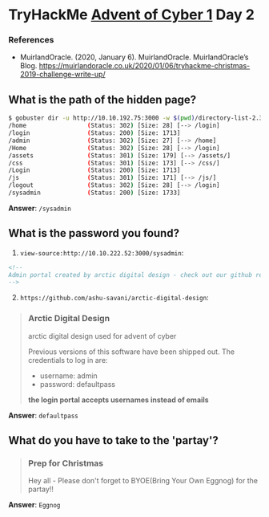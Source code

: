 # TryHackMe [Advent of Cyber 1](https://tryhackme.com/room/25daysofchristmas) Day 2
### References
* MuirlandOracle. (2020, January 6). MuirlandOracle. MuirlandOracle’s Blog. https://muirlandoracle.co.uk/2020/01/06/tryhackme-christmas-2019-challenge-write-up/
## What is the path of the hidden page?
```bash
$ gobuster dir -u http://10.10.192.75:3000 -w $(pwd)/directory-list-2.3-medium.txt
/home                 (Status: 302) [Size: 28] [--> /login]
/login                (Status: 200) [Size: 1713]
/admin                (Status: 302) [Size: 27] [--> /home]
/Home                 (Status: 302) [Size: 28] [--> /login]
/assets               (Status: 301) [Size: 179] [--> /assets/]
/css                  (Status: 301) [Size: 173] [--> /css/]
/Login                (Status: 200) [Size: 1713]
/js                   (Status: 301) [Size: 171] [--> /js/]
/logout               (Status: 302) [Size: 28] [--> /login]
/sysadmin             (Status: 200) [Size: 1733]
```

**Answer**: `/sysadmin`
## What is the password you found?
1. `view-source:http://10.10.222.52:3000/sysadmin`:
```html
<!--
Admin portal created by arctic digital design - check out our github repo
-->
```
2. `https://github.com/ashu-savani/arctic-digital-design`:
> ### Arctic Digital Design
> arctic digital design used for advent of cyber
>
> Previous versions of this software have been shipped out. The credentials to log in are:
>
> * username: admin
> * password: defaultpass
>
> **the login portal accepts usernames instead of emails**

**Answer**: `defaultpass`
## What do you have to take to the 'partay'?
> ### Prep for Christmas
>  Hey all - Please don't forget to BYOE(Bring Your Own Eggnog) for the partay!!

**Answer**: `Eggnog`